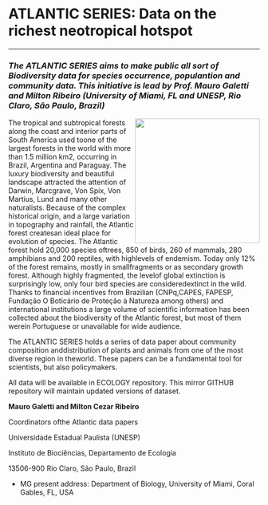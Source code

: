 # ATLANTIC SERIES: Data on the richest neotropical hotspot
--------------------------------------------------------
### ***The ATLANTIC SERIES aims to make public all sort of Biodiversity data for species occurrence, populantion and community data. This initiative is lead by Prof. Mauro Galetti and Milton Ribeiro (University of Miami, FL and UNESP, Rio Claro, São Paulo, Brazil)***
<img align="right" width="250" src="ats_v01.jpg">
The tropical and subtropical forests along the coast and interior parts of South America used toone of the largest forests in the world with more than 1.5 million km2, occurring in Brazil, Argentina and Paraguay. The luxury biodiversity and beautiful landscape attracted the attention of Darwin, Marcgrave, Von Spix, Von Martius, Lund and many other naturalists. Because of the complex historical origin, and a large variation in topography and rainfall, the Atlantic forest createsan ideal place for evolution of species. The Atlantic forest hold 20,000 species oftrees, 850 of birds, 260 of mammals, 280 amphibians and 200 reptiles, with highlevels of endemism. Today only 12% of the forest remains, mostly in smallfragments or as secondary growth forest. Although highly fragmented, the levelof global extinction is surprisingly low, only four bird species are consideredextinct in the wild. Thanks to financial incentives from Brazilian (CNPq,CAPES, FAPESP, Fundação O Boticário de Proteção à Natureza among others) and international institutions a large volume of scientific information has been collected about the biodiversity of the Atlantic forest, but most of them werein Portuguese or unavailable for wide audience. 

The ATLANTIC SERIES holds a series of data paper about community composition anddistribution of plants and animals from one of the most diverse region in theworld. These papers can be a fundamental tool for scientists, but also policymakers.

 All data will be available in ECOLOGY repository. This mirror GITHUB repository will maintain updated versions of dataset.

**Mauro Galetti and Milton Cezar Ribeiro**

Coordinators ofthe Atlantic data papers

Universidade Estadual Paulista (UNESP)

Instituto de Biociências, Departamento de Ecologia

13506-900 Rio Claro, São Paulo, Brazil

* MG present address: Department of Biology, University of Miami, Coral Gables, FL, USA




